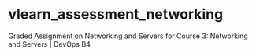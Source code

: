 # vlearn_assessment_networking
Graded Assignment on Networking and Servers for Course 3: Networking and Servers | DevOps B4
